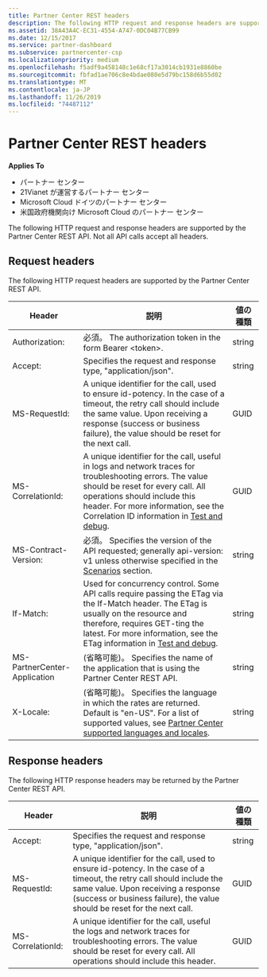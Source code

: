 ```yaml
---
title: Partner Center REST headers
description: The following HTTP request and response headers are supported by the Partner Center REST API.
ms.assetid: 38A43A4C-EC31-4554-A747-0DC04B77CB99
ms.date: 12/15/2017
ms.service: partner-dashboard
ms.subservice: partnercenter-csp
ms.localizationpriority: medium
ms.openlocfilehash: f5adf9a458148c1e68cf17a3014cb1931e8860be
ms.sourcegitcommit: fbfad1ae706c8e4bdae080e5d79bc158d6b55d02
ms.translationtype: MT
ms.contentlocale: ja-JP
ms.lasthandoff: 11/26/2019
ms.locfileid: "74487112"
---
```

# <a name="partner-center-rest-headers"></a>Partner Center REST headers


**Applies To**

- パートナー センター
- 21Vianet が運営するパートナー センター
- Microsoft Cloud ドイツのパートナー センター
- 米国政府機関向け Microsoft Cloud のパートナー センター

The following HTTP request and response headers are supported by the Partner Center REST API. Not all API calls accept all headers.

## <a name="span-idrequest_headersspan-idrequest_headersspan-idrequest_headersrequest-headers"></a><span id="Request_headers"/><span id="request_headers"/><span id="REQUEST_HEADERS"/>Request headers


The following HTTP request headers are supported by the Partner Center REST API.

| Header                       | 説明                                                                                                                                                                                                                                                                            | 値の種類 |
|------------------------------|----------------------------------------------------------------------------------------------------------------------------------------------------------------------------------------------------------------------------------------------------------------------------------------|------------|
| Authorization:               | 必須。 The authorization token in the form Bearer &lt;token&gt;.                                                                                                                                                                                                                    | string     |
| Accept:                      | Specifies the request and response type, "application/json".                                                                                                                                                                                                                           | string     |
| MS-RequestId:                | A unique identifier for the call, used to ensure id-potency. In the case of a timeout, the retry call should include the same value. Upon receiving a response (success or business failure), the value should be reset for the next call.                                            | GUID       |
| MS-CorrelationId:            | A unique identifier for the call, useful in logs and network traces for troubleshooting errors. The value should be reset for every call. All operations should include this header. For more information, see the Correlation ID information in [Test and debug](test-and-debug.md). | GUID       |
| MS-Contract-Version:         | 必須。 Specifies the version of the API requested; generally api-version: v1 unless otherwise specified in the [Scenarios](scenarios.md) section.                                                                                                                                  | string     |
| If-Match:                    | Used for concurrency control. Some API calls require passing the ETag via the If-Match header. The ETag is usually on the resource and therefore, requires GET-ting the latest. For more information, see the ETag information in [Test and debug](test-and-debug.md).                | string     |
| MS-PartnerCenter-Application | (省略可能)。 Specifies the name of the application that is using the Partner Center REST API.                                                                                                                                                                                             | string     |
| X-Locale:                    | (省略可能)。 Specifies the language in which the rates are returned. Default is "en-US". For a list of supported values, see [Partner Center supported languages and locales](partner-center-supported-languages-and-locales.md).                                                                                                                                                                                                  | string     |

 

## <a name="span-idresponse_headersspan-idresponse_headersspan-idresponse_headersresponse-headers"></a><span id="Response_headers"/><span id="response_headers"/><span id="RESPONSE_HEADERS"/>Response headers


The following HTTP response headers may be returned by the Partner Center REST API.

| Header            | 説明                                                                                                                                                                                                                                 | 値の種類 |
|-------------------|---------------------------------------------------------------------------------------------------------------------------------------------------------------------------------------------------------------------------------------------|------------|
| Accept:           | Specifies the request and response type, "application/json".                                                                                                                                                                                | string     |
| MS-RequestId:     | A unique identifier for the call, used to ensure id-potency. In the case of a timeout, the retry call should include the same value. Upon receiving a response (success or business failure), the value should be reset for the next call. | GUID       |
| MS-CorrelationId: | A unique identifier for the call, useful the logs and network traces for troubleshooting errors. The value should be reset for every call. All operations should include this header.                                                       | GUID       |

 

 

 




